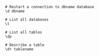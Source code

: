     # Restart a connection to dbname database
    \d dbname

    # List all databases
    \l

    # List all tables
    \dp

    # Describe a table
    \d+ tablename
